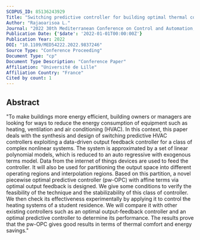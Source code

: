 ```yaml
---
SCOPUS_ID: 85136243929
Title: "Switching predictive controller for building optimal thermal comfort"
Author: "Rajaoarisoa L."
Journal: "2022 30th Mediterranean Conference on Control and Automation, MED 2022"
Publication Date: {'$date': '2022-01-01T00:00:00Z'}
Publication Year: 2022
DOI: "10.1109/MED54222.2022.9837246"
Source Type: "Conference Proceeding"
Document Type: "cp"
Document Type Description: "Conference Paper"
Affiliation: "Université de Lille"
Affiliation Country: "France"
Cited by count: 1
---
```


## Abstract
"To make buildings more energy efficient, building owners or managers are looking for ways to reduce the energy consumption of equipment such as heating, ventilation and air conditioning (HVAC). In this context, this paper deals with the synthesis and design of switching predictive HVAC controllers exploiting a data-driven output feedback controller for a class of complex nonlinear systems. The system is approximated by a set of linear polynomial models, which is reduced to an auto regressive with exogenous terms model. Data from the internet of things devices are used to feed the controller. It will also be used for partitioning the output space into different operating regions and interpolation regions. Based on this partition, a novel piecewise optimal predictive controller (pw-OPC) with affine terms via optimal output feedback is designed. We give some conditions to verify the feasibility of the technique and the stabilizability of this class of controller. We then check its effectiveness experimentally by applying it to control the heating systems of a student residence. We will compare it with other existing controllers such as an optimal output-feedback controller and an optimal predictive controller to determine its performance. The results prove that the pw-OPC gives good results in terms of thermal comfort and energy savings."
